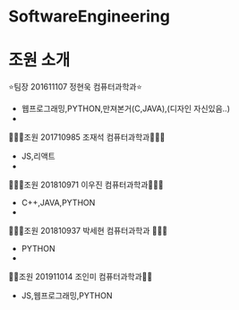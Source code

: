 # SoftwareEngineering

# 조원 소개
⭐️팀장 201611107 정현욱 컴퓨터과학과⭐️
- 웹프로그래밍,PYTHON,만져본거(C,JAVA),(디자인 자신있음..)
- 
🙋🏻‍♂️조원 201710985 조재석 컴퓨터과학과🙋🏻‍♂️
- JS,리액트
- 
🙋🏻‍♂️조원 201810971 이우진 컴퓨터과학과🙋🏻‍♂️
- C++,JAVA,PYTHON
- 
🙋🏻‍♂️조원 201810937 박세현 컴퓨터과학과 🙋🏻‍♂️
- PYTHON
- 
🙋🏻조원 201911014 조인미 컴퓨터과학과🙋🏻
- JS,웹프로그래밍,PYTHON
